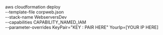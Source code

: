 aws cloudformation deploy \
  --template-file corpweb.json \
  --stack-name WebserversDev \
  --capabilities CAPABILITY_NAMED_IAM \
  --parameter-overrides KeyPair="KEY : PAIR HERE" YourIp=[YOUR IP HERE]
